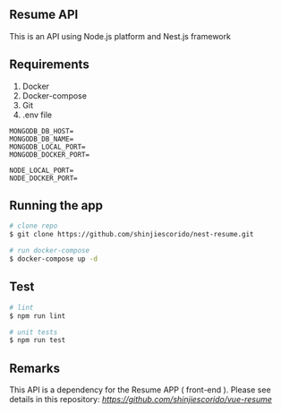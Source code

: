 ## Resume API
 This is an API using Node.js platform and Nest.js framework

## Requirements
1. Docker
2. Docker-compose
3. Git
4. .env file
```
MONGODB_DB_HOST=
MONGODB_DB_NAME=
MONGODB_LOCAL_PORT=
MONGODB_DOCKER_PORT=

NODE_LOCAL_PORT=
NODE_DOCKER_PORT=
```
## Running the app

```bash
# clone repo
$ git clone https://github.com/shinjiescorido/nest-resume.git

# run docker-compose
$ docker-compose up -d
```

## Test

```bash
# lint
$ npm run lint

# unit tests
$ npm run test
```

## Remarks
 This API is a dependency for the Resume APP ( front-end ). Please see details in this repository: 
*https://github.com/shinjiescorido/vue-resume*

